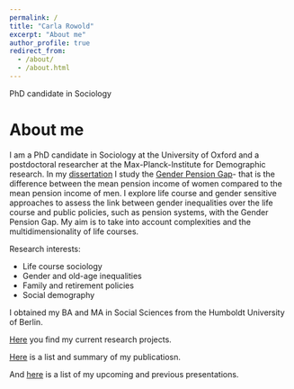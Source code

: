```yaml
---
permalink: /
title: "Carla Rowold"
excerpt: "About me"
author_profile: true
redirect_from: 
  - /about/
  - /about.html
---
```


PhD candidate in Sociology 

About me
======

I am a PhD candidate in Sociology at the University of Oxford and a postdoctoral researcher at the Max-Planck-Institute for Demographic research. In my [dissertation](https://ora.ox.ac.uk/objects/uuid:74763cc3-e58c-4581-abe3-ce542e8774fd) I study the [Gender Pension Gap](https://crowold.github.io/projects/genderpensiongap/)- that is the difference between the mean pension income of women compared to the mean pension income of men. I explore life course and gender sensitive approaches to assess the link between gender inequalities over the life course and public policies, such as pension systems, with the Gender Pension Gap. My aim is to take into account complexities and the multidimensionality of life courses.

Research interests:
- Life course sociology
- Gender and old-age inequalities
- Family and retirement policies
- Social demography

I obtained my BA and MA in Social Sciences from the Humboldt University of Berlin. 

[Here](https://crowold.github.io/projects/) you find my current research projects.

[Here](https://crowold.github.io/publications/) is a list and summary of my publicatiosn.

 And [here](https://crowold.github.io/talks/) is a list of my upcoming and previous presentations.




